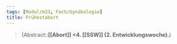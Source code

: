 ```yaml
---
tags: [Modul/m33, Fach/Gynäkologie]
title: Frühestabort
---
```

> (Abstract::**[[Abort]] <4. [[SSW]] (2. Entwicklungswoche).**)